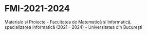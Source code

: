 # FMI-2021-2024
Materiale si Proiecte - Facultatea de Matematică și Informatică, specializarea Informatică (2021 - 2024) - Universitatea din București
